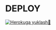 # DEPLOY

[![Herokuga yuklash🤚](https://www.herokucdn.com/deploy/button.svg)](https://heroku.com/deploy?template=https://github.com/Yozmelar2/userbot/blob/main/apila)

